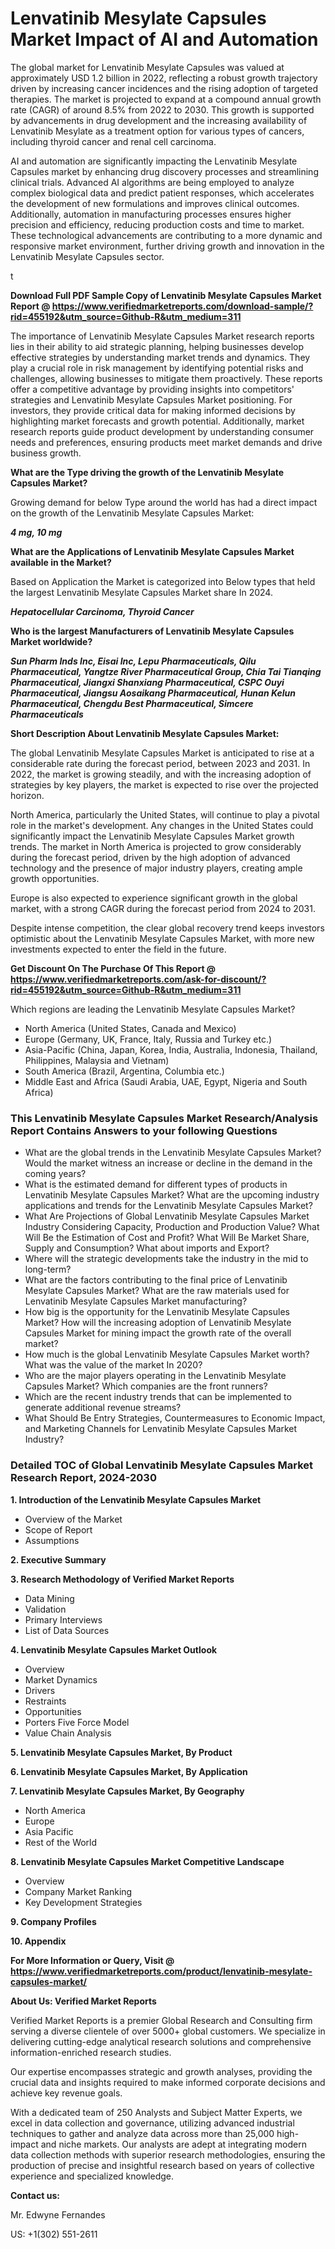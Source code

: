 <meta name="title" content="Global Lenvatinib Mesylate Capsules Market Impact of AI and Automation"><meta name="description" content="The global market for Lenvatinib Mesylate Capsules was valued at approximately USD 1.2 billion in 2022, reflecting a robust growth trajectory driven by increasing canc"><meta name="title" content="Lenvatinib Mesylate Capsules Market Size, Share, Scope, Trends, Growth, Opportunities, Analysis, Forecast"><h1>Lenvatinib Mesylate Capsules Market Impact of AI and Automation</h1><p>The global market for Lenvatinib Mesylate Capsules was valued at approximately USD 1.2 billion in 2022, reflecting a robust growth trajectory driven by increasing cancer incidences and the rising adoption of targeted therapies. The market is projected to expand at a compound annual growth rate (CAGR) of around 8.5% from 2022 to 2030. This growth is supported by advancements in drug development and the increasing availability of Lenvatinib Mesylate as a treatment option for various types of cancers, including thyroid cancer and renal cell carcinoma.</p><p>AI and automation are significantly impacting the Lenvatinib Mesylate Capsules market by enhancing drug discovery processes and streamlining clinical trials. Advanced AI algorithms are being employed to analyze complex biological data and predict patient responses, which accelerates the development of new formulations and improves clinical outcomes. Additionally, automation in manufacturing processes ensures higher precision and efficiency, reducing production costs and time to market. These technological advancements are contributing to a more dynamic and responsive market environment, further driving growth and innovation in the Lenvatinib Mesylate Capsules sector.</p>t</p><p id="" class=""><strong>Download Full PDF Sample Copy of Lenvatinib Mesylate Capsules Market Report @ <a href="https://www.verifiedmarketreports.com/download-sample/?rid=455192&utm_source=Github-R&utm_medium=311" target="_blank">https://www.verifiedmarketreports.com/download-sample/?rid=455192&utm_source=Github-R&utm_medium=311</a></strong></p><p>The importance of&nbsp;Lenvatinib Mesylate Capsules Market research reports lies in their ability to aid strategic planning, helping businesses develop effective strategies by understanding market trends and dynamics. They play a crucial role in risk management by identifying potential risks and challenges, allowing businesses to mitigate them proactively. These reports offer a competitive advantage by providing insights into competitors' strategies and Lenvatinib Mesylate Capsules Market positioning. For investors, they provide critical data for making informed decisions by highlighting market forecasts and growth potential. Additionally, market research reports guide product development by understanding consumer needs and preferences, ensuring products meet market demands and drive business growth.</p><p><strong>What are the&nbsp;Type driving the growth of the Lenvatinib Mesylate Capsules Market?</strong></p><p id="" class="">Growing demand for below Type around the world has had a direct impact on the growth of the Lenvatinib Mesylate Capsules Market:</p><em><strong>4 mg, 10 mg</strong></em></p><strong>What are the&nbsp;Applications&nbsp;of Lenvatinib Mesylate Capsules Market available in the Market?</strong></p><p id="" class="">Based on Application the Market is categorized into Below types that held the largest Lenvatinib Mesylate Capsules Market share In 2024.</p><em><strong>Hepatocellular Carcinoma, Thyroid Cancer</strong></em></p><strong>Who is the largest Manufacturers of Lenvatinib Mesylate Capsules Market worldwide?</strong></p><p><em><strong>Sun Pharm Inds Inc, Eisai Inc, Lepu Pharmaceuticals, Qilu Pharmaceutical, Yangtze River Pharmaceutical Group, Chia Tai Tianqing Pharmaceutical, Jiangxi Shanxiang Pharmaceutical, CSPC Ouyi Pharmaceutical, Jiangsu Aosaikang Pharmaceutical, Hunan Kelun Pharmaceutical, Chengdu Best Pharmaceutical, Simcere Pharmaceuticals</strong></em></p><p id="" class=""><strong>Short Description About Lenvatinib Mesylate Capsules Market:</strong></p><p>The global Lenvatinib Mesylate Capsules Market is anticipated to rise at a considerable rate during the forecast period, between 2023 and 2031. In 2022, the market is growing steadily, and with the increasing adoption of strategies by key players, the market is expected to rise over the projected horizon.</p><p>North America, particularly the United States, will continue to play a pivotal role in the market's development. Any changes in the United States could significantly impact the Lenvatinib Mesylate Capsules Market growth trends. The market in North America is projected to grow considerably during the forecast period, driven by the high adoption of advanced technology and the presence of major industry players, creating ample growth opportunities.</p><p>Europe is also expected to experience significant growth in the global market, with a strong CAGR during the forecast period from 2024 to 2031.</p><p>Despite intense competition, the clear global recovery trend keeps investors optimistic about the Lenvatinib Mesylate Capsules Market, with more new investments expected to enter the field in the future.</p><p id="" class=""><strong>Get Discount On The Purchase Of This Report @ <a href="https://www.verifiedmarketreports.com/ask-for-discount/?rid=455192&utm_source=Github-R&utm_medium=311" target="_blank">https://www.verifiedmarketreports.com/ask-for-discount/?rid=455192&utm_source=Github-R&utm_medium=311</a></strong></p>Which regions are leading the Lenvatinib Mesylate Capsules Market?</p><ul><li>North America (United States, Canada and Mexico)</li><li>Europe (Germany, UK, France, Italy, Russia and Turkey etc.)</li><li>Asia-Pacific (China, Japan, Korea, India, Australia, Indonesia, Thailand, Philippines, Malaysia and Vietnam)</li><li>South America (Brazil, Argentina, Columbia etc.)</li><li>Middle East and Africa (Saudi Arabia, UAE, Egypt, Nigeria and South Africa)</li></ul><h3 id="" class="">This Lenvatinib Mesylate Capsules Market Research/Analysis Report Contains Answers to your following Questions</h3><ul><li>What are the global trends in the Lenvatinib Mesylate Capsules Market? Would the market witness an increase or decline in the demand in the coming years?</li><li>What is the estimated demand for different types of products in Lenvatinib Mesylate Capsules Market? What are the upcoming industry applications and trends for the Lenvatinib Mesylate Capsules Market?</li><li>What Are Projections of Global Lenvatinib Mesylate Capsules Market Industry Considering Capacity, Production and Production Value? What Will Be the Estimation of Cost and Profit? What Will Be Market Share, Supply and Consumption? What about imports and Export?</li><li>Where will the strategic developments take the industry in the mid to long-term?</li><li>What are the factors contributing to the final price of Lenvatinib Mesylate Capsules Market? What are the raw materials used for Lenvatinib Mesylate Capsules Market manufacturing?</li><li>How big is the opportunity for the Lenvatinib Mesylate Capsules Market? How will the increasing adoption of Lenvatinib Mesylate Capsules Market for mining impact the growth rate of the overall market?</li><li>How much is the global Lenvatinib Mesylate Capsules Market worth? What was the value of the market In 2020?</li><li>Who are the major players operating in the Lenvatinib Mesylate Capsules Market? Which companies are the front runners?</li><li>Which are the recent industry trends that can be implemented to generate additional revenue streams?</li><li>What Should Be Entry Strategies, Countermeasures to Economic Impact, and Marketing Channels for Lenvatinib Mesylate Capsules Market Industry?</li></ul><h3 id="" class="">Detailed TOC of Global Lenvatinib Mesylate Capsules Market Research Report, 2024-2030</h3><p id="" class=""><strong>1. Introduction of the Lenvatinib Mesylate Capsules Market</strong></p><ul><li>Overview of the Market</li><li>Scope of Report</li><li>Assumptions</li></ul><p id="" class=""><strong>2. Executive Summary</strong></p><p id="" class=""><strong>3. Research Methodology of Verified Market Reports</strong></p><ul><li>Data Mining</li><li>Validation</li><li>Primary Interviews</li><li>List of Data Sources</li></ul><p id="" class=""><strong>4. Lenvatinib Mesylate Capsules Market Outlook</strong></p><ul><li>Overview</li><li>Market Dynamics</li><li>Drivers</li><li>Restraints</li><li>Opportunities</li><li>Porters Five Force Model</li><li>Value Chain Analysis</li></ul><p id="" class=""><strong>5. Lenvatinib Mesylate Capsules Market, By Product</strong></p><p id="" class=""><strong>6. Lenvatinib Mesylate Capsules Market, By Application</strong></p><p id="" class=""><strong>7. Lenvatinib Mesylate Capsules Market, By Geography</strong></p><ul><li>North America</li><li>Europe</li><li>Asia Pacific</li><li>Rest of the World</li></ul><p id="" class=""><strong>8. Lenvatinib Mesylate Capsules Market Competitive Landscape</strong></p><ul><li>Overview</li><li>Company Market Ranking</li><li>Key Development Strategies</li></ul><p id="" class=""><strong>9. Company Profiles</strong></p><p id="" class=""><strong>10. Appendix</strong></p><p id="" class=""><strong>For More Information or Query, Visit @ <a href="https://www.verifiedmarketreports.com/product/lenvatinib-mesylate-capsules-market/" target="_blank">https://www.verifiedmarketreports.com/product/lenvatinib-mesylate-capsules-market/</a></strong></p><p id="" class=""><strong>About Us: Verified Market Reports</strong></p><p id="" class="">Verified Market Reports is a premier Global Research and Consulting firm serving a diverse clientele of over 5000+ global customers. We specialize in delivering cutting-edge analytical research solutions and comprehensive information-enriched research studies.</p><p id="" class="">Our expertise encompasses strategic and growth analyses, providing the crucial data and insights required to make informed corporate decisions and achieve key revenue goals.</p><p id="" class="">With a dedicated team of 250 Analysts and Subject Matter Experts, we excel in data collection and governance, utilizing advanced industrial techniques to gather and analyze data across more than 25,000 high-impact and niche markets. Our analysts are adept at integrating modern data collection methods with superior research methodologies, ensuring the production of precise and insightful research based on years of collective experience and specialized knowledge.</p><p id="" class=""><strong>Contact us:</strong></p><p id="" class="">Mr. Edwyne Fernandes</p><p id="" class="">US: +1(302) 551-2611</p>